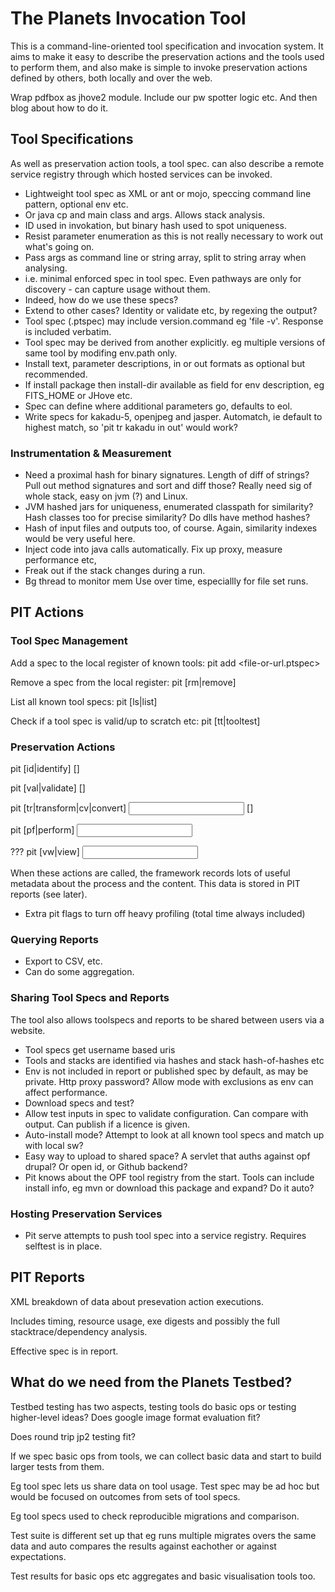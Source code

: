The Planets Invocation Tool
===========================

This is a command-line-oriented tool specification and invocation system. It aims
to make it easy to describe the preservation actions and the tools used to perform
them, and also make is simple to invoke preservation actions defined by others, 
both locally and over the web.


Wrap pdfbox as jhove2 module.
Include our pw spotter logic etc.
And then blog about how to do it.


Tool Specifications
-------------------

As well as preservation action tools, a tool spec. can also describe a remote 
service registry through which hosted services can be invoked.

* Lightweight tool spec as XML or ant or mojo, speccing command line pattern, optional env etc.
* Or java cp and main class and args. Allows stack analysis.
* ID used in invokation, but binary hash used to spot uniqueness.
* Resist parameter enumeration as this is not really necessary to work out what's going on.
* Pass args as command line or string array, split to string array when analysing.
* i.e. minimal enforced spec in tool spec. Even pathways are only for discovery - can capture usage without them.
* Indeed, how do we use these specs?
* Extend to other cases? Identity or validate etc, by regexing the output?
* Tool spec (.ptspec) may include version.command eg 'file -v'. Response is included verbatim.
* Tool spec may be derived from another explicitly. eg multiple versions of same tool by modifing env.path only.
* Install text, parameter descriptions, in or out formats as optional but recommended.
* If install package then install-dir available as field for env description, eg FITS_HOME or JHove etc.
* Spec can define where additional parameters go, defaults to eol.
* Write specs for kakadu-5, openjpeg and jasper. Automatch, ie default to highest match, so 'pit tr kakadu in out' would work?


### Instrumentation & Measurement ###

* Need a proximal hash for binary signatures. Length of diff of strings? Pull out method signatures and sort and diff those? Really need sig of whole stack, easy on jvm (?) and Linux. 
* JVM hashed jars for uniqueness, enumerated classpath for similarity? Hash classes too for precise similarity? Do dlls have method hashes?
* Hash of input files and outputs too, of course. Again, similarity indexes would be very useful here.
* Inject code into java calls automatically. Fix up proxy, measure performance etc,
* Freak out if the stack changes during a run.
* Bg thread to monitor mem Use over time, especiallly for file set runs.


PIT Actions
-----------

### Tool Spec Management ###

Add a spec to the local register of known tools:
    pit add <file-or-url.ptspec>

Remove a spec from the local register:
    pit [rm|remove] <toolspec-id>

List all known tool specs:
    pit [ls|list]

Check if a tool spec is valid/up to scratch etc:
    pit [tt|tooltest] <toolspec-id>

### Preservation Actions ###

pit [id|identify] <toolspec-id> <file> [<extra parameters>]

pit [val|validate] <toolspec-id> <file> [<extra parameters>]

pit [tr|transform|cv|convert] <toolspec-id> <input> <output> [<extra parameters>]

pit [pf|perform] <toolspec-id> <input>

??? pit [vw|view] <toolspec-id> <input>

When these actions are called, the framework records lots of useful metadata 
about the process and the content. This data is stored in PIT reports (see later).

* Extra pit flags to turn off heavy profiling (total time always included)

### Querying Reports ###

* Export to CSV, etc. 
* Can do some aggregation.


### Sharing Tool Specs and Reports ###

The tool also allows toolspecs and reports to be shared between users via a website.

* Tool specs get username based uris
* Tools and stacks are identified via hashes and stack hash-of-hashes etc
* Env is not included in report or published spec by default, as may be private. Http proxy password? Allow mode with exclusions as env can affect performance.
* Download specs and test?
* Allow test inputs in spec to validate configuration. Can compare with output. Can publish if a licence is given.
* Auto-install mode? Attempt to look at all known tool specs and match up with local sw?
* Easy way to upload to shared space? A servlet that auths against opf drupal? Or open id, or Github backend?
* Pit knows about the OPF tool registry from the start. Tools can include install info, eg mvn or download this package and expand? Do it auto?


### Hosting Preservation Services ###

* Pit serve attempts to push tool spec into a service registry. Requires selftest is in place.

PIT Reports
-----------

XML breakdown of data about presevation action executions.

Includes timing, resource usage, exe digests and possibly the full stacktrace/dependency analysis.

Effective spec is in report.


What do we need from the Planets Testbed?
-----------------------------------------

Testbed testing has two aspects, testing tools do basic ops or testing higher-level ideas?
Does google image format evaluation fit?

Does round trip jp2 testing fit?

If we spec basic ops from tools, we can collect basic data and start to build larger tests from them.

Eg tool spec lets us share data on tool usage. Test spec may be ad hoc but would be focused on outcomes from sets of tool specs.

Eg tool specs used to check reproducible migrations and comparison.

Test suite is different set up that eg runs multiple migrates overs the same data and auto compares the results against eachother or against expectations.

Test results for basic ops etc aggregates and basic visualisation tools too.


